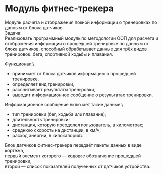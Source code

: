 # Модуль фитнес-трекера
Модуль расчета и отображения полной информации о тренеровках по данным от блока датчиков. \
Задача:\
Реализовать программный модуль по методологии ООП для расчета и отображения информации о прошедшей тренировке по данным от блока датчиков, способный
обрабатывает данные для трёх видов тренировок: бега, спортивной ходьбы и плавания.

Функционал:\
- принимает от блока датчиков информацию о прошедшей тренировке,
- определяет вид тренировки,
- рассчитывает результаты тренировки,
- выводит информационное сообщение о результатах тренировки.

Информационное сообщение включает такие данные:\
- тип тренировки (бег, ходьба или плавание);
- длительность тренировки;
- дистанция, которую преодолел пользователь, в километрах;
- среднюю скорость на дистанции, в км/ч;
- расход энергии, в килокалориях.

Блок датчиков фитнес-трекера передаёт пакеты данных в виде кортежа,\
первый элемент которого — кодовое обозначение прошедшей тренировки,\
второй — список показателей полученных от датчиков устройства.
